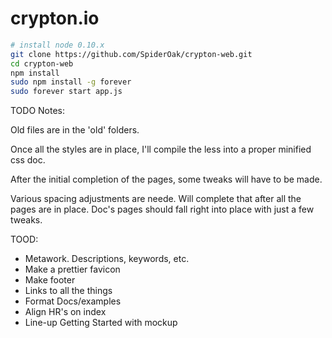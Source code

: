 # crypton.io

````bash
# install node 0.10.x
git clone https://github.com/SpiderOak/crypton-web.git
cd crypton-web
npm install
sudo npm install -g forever
sudo forever start app.js
````

TODO Notes:

Old files are in the 'old' folders.

Once all the styles are in place, I'll compile the less into a proper minified css doc.

After the initial completion of the pages, some tweaks will have to be made.

Various spacing adjustments are neede. Will complete that after all the pages are in place.
Doc's pages should fall right into place with just a few tweaks.

TOOD:
- Metawork. Descriptions, keywords, etc.
- Make a prettier favicon
- Make footer
- Links to all the things
- Format Docs/examples
- Align HR's on index
- Line-up Getting Started with mockup

